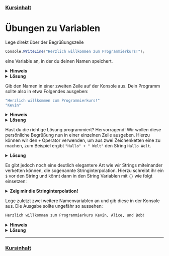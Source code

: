 ### [Kursinhalt](../README.md)

Übungen zu Variablen
====================

Lege direkt über der Begrüßungszeile

```cs
Console.WriteLine("Herzlich willkommen zum Programmierkurs!");
```

eine Variable an, in der du deinen Namen speichert.


<details>
  <summary><b>Hinweis</b></summary>

  - Ein Name ist eine Zeichenkette und benötigt den Typ `string` um gespeichert zu werden.
</details>

<details>
  <summary><b>Lösung</b></summary>

```cs
string name = "Kevin";
Console.WriteLine("Herzlich willkommen zum Programmierkurs!");
```
</details>


 Gib den Namen in einer zweiten Zeile auf der Konsole aus. Dein Programm sollte also in etwa Folgendes ausgeben:

 ```sh
"Herzlich willkommen zum Programmierkurs!"
"Kevin"
 ```

<details>
  <summary><b>Hinweis</b></summary>

- Ihr benötigt eine weitere Zeile mit dem `Console.WriteLine` Befehl.
</details>

<details>
  <summary><b>Lösung</b></summary>

```cs
string name = "Kevin";
Console.WriteLine("Herzlich willkommen zum Programmierkurs!");
Console.WriteLine(name);
```
</details>

Hast du die richtige Lösung programmiert? Hervorragend! Wir wollen diese persönliche Begrüßung nun in einer einzelnen Zeile ausgeben. Hierzu können wir den `+` Operator verwenden, um aus zwei Zeichenketten eine zu machen, zum Beispiel
ergibt `"Hallo" + " Welt"` den String `Hallo Welt`.


<details>
  <summary><b>Lösung</b></summary>

```cs
string name = "Kevin";
Console.WriteLine("Herzlich willkommen zum Programmierkurs!, " + name);
```
</details>

Es gibt jedoch noch eine deutlich elegantere Art wie wir Strings miteinander verketten können, die sogenannte Stringinterpolation. Hierzu schreibt ihr ein `$` vor den String und könnt dann in den String Variablen mit `{}` wie folgt einsetzen:

<details>
  <summary><b>Zeig mir die Stringinterpolation!</b></summary>

```cs
string name = "Kevin";
Console.WriteLine($"Herzlich willkommen zum Programmierkurs {name}!");
```
</details>

Lege zuletzt zwei weitere Namenvariablen an und gib diese in der Konsole aus. Die Ausgabe sollte ungefähr so aussehen:

```sh
Herzlich willkommen zum Programmierkurs Kevin, Alice, und Bob!
```


<details>
  <summary><b>Hinweis</b></summary>

- Auch die beiden neuen Variablen brauchen einen Variablenname, allerdings ist der Name `name` schon vergeben. Ihr könnt die neuen Variablen einfach `name2` und `name3` nennen.

</details>

<details>
  <summary><b>Lösung</b></summary>

```cs
string name = "Kevin";
string name2 = "Alice";
string name3 = "Bob";
Console.WriteLine($"Herzlich willkommen zum Programmierkurs {name}, {name2}, und {name3}!");
```

</details>

---

### [Kursinhalt](../README.md)